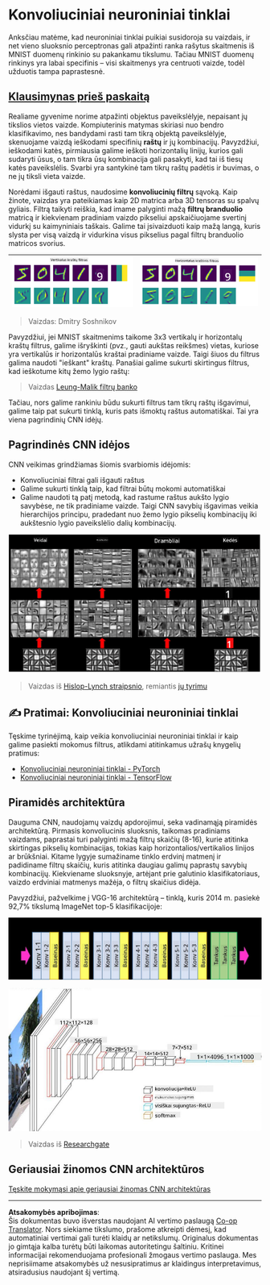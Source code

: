 <!--
CO_OP_TRANSLATOR_METADATA:
{
  "original_hash": "088837b42b7d99198bf62db8a42411e0",
  "translation_date": "2025-08-31T17:35:46+00:00",
  "source_file": "lessons/4-ComputerVision/07-ConvNets/README.md",
  "language_code": "lt"
}
-->
# Konvoliuciniai neuroniniai tinklai

Anksčiau matėme, kad neuroniniai tinklai puikiai susidoroja su vaizdais, ir net vieno sluoksnio perceptronas gali atpažinti ranka rašytus skaitmenis iš MNIST duomenų rinkinio su pakankamu tikslumu. Tačiau MNIST duomenų rinkinys yra labai specifinis – visi skaitmenys yra centruoti vaizde, todėl užduotis tampa paprastesnė.

## [Klausimynas prieš paskaitą](https://red-field-0a6ddfd03.1.azurestaticapps.net/quiz/107)

Realiame gyvenime norime atpažinti objektus paveikslėlyje, nepaisant jų tikslios vietos vaizde. Kompiuterinis matymas skiriasi nuo bendro klasifikavimo, nes bandydami rasti tam tikrą objektą paveikslėlyje, skenuojame vaizdą ieškodami specifinių **raštų** ir jų kombinacijų. Pavyzdžiui, ieškodami katės, pirmiausia galime ieškoti horizontalių linijų, kurios gali sudaryti ūsus, o tam tikra ūsų kombinacija gali pasakyti, kad tai iš tiesų katės paveikslėlis. Svarbi yra santykinė tam tikrų raštų padėtis ir buvimas, o ne jų tiksli vieta vaizde.

Norėdami išgauti raštus, naudosime **konvoliucinių filtrų** sąvoką. Kaip žinote, vaizdas yra pateikiamas kaip 2D matrica arba 3D tensoras su spalvų gyliais. Filtrą taikyti reiškia, kad imame palyginti mažą **filtrų branduolio** matricą ir kiekvienam pradiniam vaizdo pikseliui apskaičiuojame svertinį vidurkį su kaimyniniais taškais. Galime tai įsivaizduoti kaip mažą langą, kuris slysta per visą vaizdą ir vidurkina visus pikselius pagal filtrų branduolio matricos svorius.

![Vertikalus kraštų filtras](../../../../../translated_images/filter-vert.b7148390ca0bc356ddc7e55555d2481819c1e86ddde9dce4db5e71a69d6f887f.lt.png) | ![Horizontalus kraštų filtras](../../../../../translated_images/filter-horiz.59b80ed4feb946efbe201a7fe3ca95abb3364e266e6fd90820cb893b4d3a6dda.lt.png)
----|----

> Vaizdas: Dmitry Soshnikov

Pavyzdžiui, jei MNIST skaitmenims taikome 3x3 vertikalų ir horizontalų kraštų filtrus, galime išryškinti (pvz., gauti aukštas reikšmes) vietas, kuriose yra vertikalūs ir horizontalūs kraštai pradiniame vaizde. Taigi šiuos du filtrus galima naudoti "ieškant" kraštų. Panašiai galime sukurti skirtingus filtrus, kad ieškotume kitų žemo lygio raštų:

> Vaizdas [Leung-Malik filtrų banko](https://www.robots.ox.ac.uk/~vgg/research/texclass/filters.html)

Tačiau, nors galime rankiniu būdu sukurti filtrus tam tikrų raštų išgavimui, galime taip pat sukurti tinklą, kuris pats išmoktų raštus automatiškai. Tai yra viena pagrindinių CNN idėjų.

## Pagrindinės CNN idėjos

CNN veikimas grindžiamas šiomis svarbiomis idėjomis:

* Konvoliuciniai filtrai gali išgauti raštus
* Galime sukurti tinklą taip, kad filtrai būtų mokomi automatiškai
* Galime naudoti tą patį metodą, kad rastume raštus aukšto lygio savybėse, ne tik pradiniame vaizde. Taigi CNN savybių išgavimas veikia hierarchijos principu, pradedant nuo žemo lygio pikselių kombinacijų iki aukštesnio lygio paveikslėlio dalių kombinacijų.

![Hierarchinis savybių išgavimas](../../../../../translated_images/FeatureExtractionCNN.d9b456cbdae7cb643fde3032b81b2940e3cf8be842e29afac3f482725ba7f95c.lt.png)

> Vaizdas iš [Hislop-Lynch straipsnio](https://www.semanticscholar.org/paper/Computer-vision-based-pedestrian-trajectory-Hislop-Lynch/26e6f74853fc9bbb7487b06dc2cf095d36c9021d), remiantis [jų tyrimu](https://dl.acm.org/doi/abs/10.1145/1553374.1553453)

## ✍️ Pratimai: Konvoliuciniai neuroniniai tinklai

Tęskime tyrinėjimą, kaip veikia konvoliuciniai neuroniniai tinklai ir kaip galime pasiekti mokomus filtrus, atlikdami atitinkamus užrašų knygelių pratimus:

* [Konvoliuciniai neuroniniai tinklai - PyTorch](ConvNetsPyTorch.ipynb)
* [Konvoliuciniai neuroniniai tinklai - TensorFlow](ConvNetsTF.ipynb)

## Piramidės architektūra

Dauguma CNN, naudojamų vaizdų apdorojimui, seka vadinamąją piramidės architektūrą. Pirmasis konvoliucinis sluoksnis, taikomas pradiniams vaizdams, paprastai turi palyginti mažą filtrų skaičių (8-16), kurie atitinka skirtingas pikselių kombinacijas, tokias kaip horizontalios/vertikalios linijos ar brūkšniai. Kitame lygyje sumažiname tinklo erdvinį matmenį ir padidiname filtrų skaičių, kuris atitinka daugiau galimų paprastų savybių kombinacijų. Kiekviename sluoksnyje, artėjant prie galutinio klasifikatoriaus, vaizdo erdviniai matmenys mažėja, o filtrų skaičius didėja.

Pavyzdžiui, pažvelkime į VGG-16 architektūrą – tinklą, kuris 2014 m. pasiekė 92,7% tikslumą ImageNet top-5 klasifikacijoje:

![ImageNet sluoksniai](../../../../../translated_images/vgg-16-arch1.d901a5583b3a51baeaab3e768567d921e5d54befa46e1e642616c5458c934028.lt.jpg)

![ImageNet piramidė](../../../../../translated_images/vgg-16-arch.64ff2137f50dd49fdaa786e3f3a975b3f22615efd13efb19c5d22f12e01451a1.lt.jpg)

> Vaizdas iš [Researchgate](https://www.researchgate.net/figure/Vgg16-model-structure-To-get-the-VGG-NIN-model-we-replace-the-2-nd-4-th-6-th-7-th_fig2_335194493)

## Geriausiai žinomos CNN architektūros

[Tęskite mokymąsi apie geriausiai žinomas CNN architektūras](CNN_Architectures.md)

---

**Atsakomybės apribojimas**:  
Šis dokumentas buvo išverstas naudojant AI vertimo paslaugą [Co-op Translator](https://github.com/Azure/co-op-translator). Nors siekiame tikslumo, prašome atkreipti dėmesį, kad automatiniai vertimai gali turėti klaidų ar netikslumų. Originalus dokumentas jo gimtąja kalba turėtų būti laikomas autoritetingu šaltiniu. Kritinei informacijai rekomenduojama profesionali žmogaus vertimo paslauga. Mes neprisiimame atsakomybės už nesusipratimus ar klaidingus interpretavimus, atsiradusius naudojant šį vertimą.